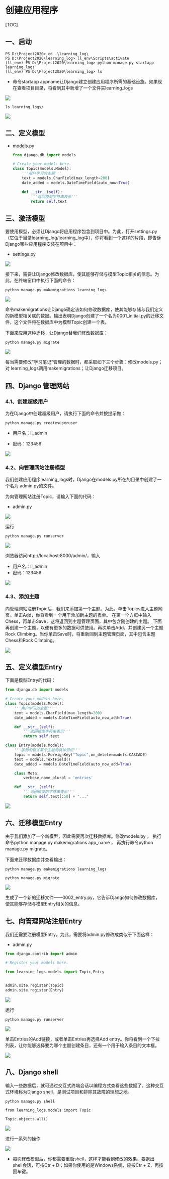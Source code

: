 # 创建应用程序

[TOC]

## 一、启动

```
PS D:\Project2020> cd .\learning_log\
PS D:\Project2020\learning_log> ll_env\Scripts\activate
(ll_env) PS D:\Project2020\learning_log> python manage.py startapp learning_logs
(ll_env) PS D:\Project2020\learning_log> ls
```

- 命令startapp appname让Django建立创建应用程序所需的基础设施。如果现在查看项目目录，将看到其中新增了一个文件夹learning_logs

![](IMG/henggao_2020-03-18_18-27-40.png)

```
ls learning_logs/
```

![](IMG/henggao_2020-03-18_18-28-09.png)



## 二、定义模型

- models.py

  ```python
  from django.db import models
  
  # Create your models here.
  class Topic(models.Model):
      '''用户学习的主题'''
      text = models.CharField(max_length=200)
      date_added = models.DateTimeField(auto_now=True)
  
      def __str__(self):
          '''返回模型字符串表示'''
          return self.text
  ```

  

## 三、激活模型

要使用模型，必须让Django将应用程序包含到项目中。为此，打开settings.py（它位于目录learning_log/learning_log中），你将看到一个这样的片段，即告诉Django哪些应用程序安装在项目中：

- settings.py

![](IMG/henggao_2020-03-18_18-45-33.png)

接下来，需要让Django修改数据库，使其能够存储与模型Topic相关的信息。为此，在终端窗口中执行下面的命令：

```
python manage.py makemigrations learning_logs
```

![](IMG/henggao_2020-03-18_18-47-21.png)

命令makemigrations让Django确定该如何修改数据库，使其能够存储与我们定义的新模型相关联的数据。输出表明Django创建了一个名为0001_initial.py的迁移文件，这个文件将在数据库中为模型Topic创建一个表。

下面来应用这种迁移，让Django替我们修改数据库：

```
python manage.py migrate
```

![](IMG/henggao_2020-03-18_18-49-06.png)

每当需要修改“学习笔记”管理的数据时，都采取如下三个步骤：修改models.py；对
learning_logs调用makemigrations；让Django迁移项目。



## 四、Django 管理网站

### 4.1、创建超级用户

为在Django中创建超级用户，请执行下面的命令并按提示做：

```
python manage.py createsuperuser
```

- 用户名：ll_admin

- 密码：123456

![](IMG/henggao_2020-03-18_18-54-03.png)

### 4.2、向管理网站注册模型

我们创建应用程序learning_logs时，Django在models.py所在的目录中创建了一个名为
admin.py的文件。

为向管理网站注册Topic，请输入下面的代码：

- admin.py

![](IMG/henggao_2020-03-18_18-58-01.png)

运行

```
python manage.py runserver
```

![](IMG/henggao_2020-03-18_19-28-30.png)



浏览器访问http://localhost:8000/admin/，输入

- 用户名：ll_admin
- 密码：123456

![](IMG/henggao_2020-03-18_19-29-04.png)



### 4.3、添加主题

向管理网站注册Topic后，我们来添加第一个主题。为此，单击Topics进入主题网页。单击Add，你将看到一个用于添加新主题的表单。
在第一个方框中输入Chess，再单击Save，这将返回到主题管理页面，其中包含刚创建的主题。
下面再创建一个主题，以便有更多的数据可供使用。再次单击Add，并创建另一个主题Rock Climbing。当你单击Save时，将重新回到主题管理页面，其中包含主题Chess和Rock Climbing。

![](IMG/henggao_2020-03-19_12-17-13.png)



## 五、定义模型Entry

下面是模型Entry的代码：

```python
from django.db import models

# Create your models here.
class Topic(models.Model):
    '''用户学习的主题'''
    text = models.CharField(max_length=200)
    date_added = models.DateTimeField(auto_now_add=True)

    def __str__(self):
        '''返回模型字符串表示'''
        return self.text

class Entry(models.Model):
    '''学到的有关某个主题的具体知识'''
    topic = models.ForeignKey("Topic",on_delete=models.CASCADE)
    text = models.TextField()
    date_added = models.DateTimeField(auto_now_add=True)

    class Meta:
        verbose_name_plural = 'entries'

    def __str__(self):
        '''返回模型的字符串表示'''
        return self.text[:50] + "..."
```

![](IMG/henggao_2020-03-19_13-07-20.png)





## 六、迁移模型Entry

由于我们添加了一个新模型，因此需要再次迁移数据库。修改models.py ， 执行命令python manage.py makemigrations app_name ， 再执行命令python manage.py migrate。

下面来迁移数据库并查看输出：

```
python manage.py makemigrations learning_logs

python manage.py migrate
```

![](IMG/henggao_2020-03-19_13-10-20.png)

生成了一个新的迁移文件——0002_entry.py，它告诉Django如何修改数据库，使其能够存储与模型Entry相关的信息。

## 七、向管理网站注册Entry

我们还需要注册模型Entry。为此，需要将admin.py修改成类似于下面这样：

- admin.py

```python
from django.contrib import admin

# Register your models here.

from learning_logs.models import Topic,Entry


admin.site.register(Topic)
admin.site.register(Entry)
```

![](IMG/henggao_2020-03-19_13-23-50.png)

运行

```
python manage.py runserver 
```

![](IMG/henggao_2020-03-19_13-25-39.png)

单击Entries的Add链接，或者单击Entries再选择Add entry。你将看到一个下拉列表，让你能够选择要为哪个主题创建条目，还有一个用于输入条目的文本框。

![](IMG/henggao_2020-03-19_13-28-01.png)



## 八、Django shell

输入一些数据后，就可通过交互式终端会话以编程方式查看这些数据了。这种交互式环境称为Django shell，是测试项目和排除其故障的理想之地。

```
python manage.py shell 

from learning_logs.models import Topic

Topic.objects.all()

```

![](IMG/henggao_2020-03-19_14-12-05.png)

进行一系列的操作

![](IMG/henggao_2020-03-19_14-18-06.png)

- 每次修改模型后，你都需要重启shell，这样才能看到修改的效果。要退出shell会话，可按Ctr + D；如果你使用的是Windows系统，应按Ctr + Z，再按回车键。
